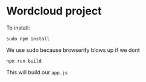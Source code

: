 # Wordcloud project

To install:
```
sudo npm install
```

We use sudo because browserify blows up if we dont

```
npm run build
```

This will build our `app.js`
